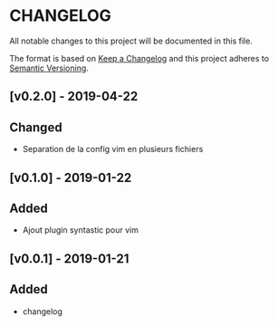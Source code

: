 # CHANGELOG
All notable changes to this project will be documented in this file.

The format is based on [Keep a Changelog](http://keepachangelog.com/)
and this project adheres to [Semantic Versioning](http://semver.org/).

[v0.2.0] - 2019-04-22
---------------------
## Changed
- Separation de la config vim en plusieurs fichiers

[v0.1.0] - 2019-01-22
---------------------
## Added
- Ajout plugin syntastic pour vim

[v0.0.1] - 2019-01-21
---------------------
## Added
- changelog
